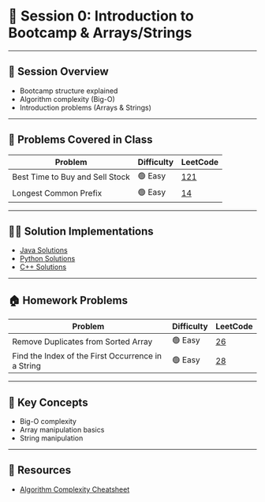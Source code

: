 # 👋 Session 0: Introduction to Bootcamp & Arrays/Strings

---

## 📝 Session Overview
- Bootcamp structure explained
- Algorithm complexity (Big-O)
- Introduction problems (Arrays & Strings)

---

## 🚀 Problems Covered in Class

| Problem | Difficulty | LeetCode |
|---------|------------|----------|
| Best Time to Buy and Sell Stock | 🟢 Easy | [121](https://leetcode.com/problems/best-time-to-buy-and-sell-stock/) |
| Longest Common Prefix | 🟢 Easy | [14](https://leetcode.com/problems/longest-common-prefix/) |

---

## 🧑‍💻 Solution Implementations

- [Java Solutions](algorithms/java/)
- [Python Solutions](algorithms/python/)
- [C++ Solutions](algorithms/cpp/)

---

## 🏠 Homework Problems

| Problem | Difficulty | LeetCode |
|---------|------------|----------|
| Remove Duplicates from Sorted Array | 🟢 Easy | [26](https://leetcode.com/problems/remove-duplicates-from-sorted-array/) |
| Find the Index of the First Occurrence in a String | 🟢 Easy | [28](https://leetcode.com/problems/find-the-index-of-the-first-occurrence-in-a-string/) |

---

## 📌 Key Concepts
- Big-O complexity
- Array manipulation basics
- String manipulation

---

## 🔗 Resources
- [Algorithm Complexity Cheatsheet](../../resources/algorithm-complexity-cheatsheet.md)
